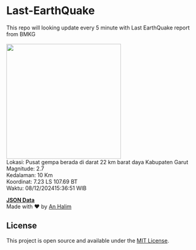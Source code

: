 # Last-EarthQuake
This repo will looking update every 5 minute with Last EarthQuake report from BMKG
<br>
<br>
<img src="https://static.bmkg.go.id/20241208153651.mmi.jpg" width="300"/>
<br>
Lokasi: Pusat gempa berada di darat 22 km barat daya Kabupaten Garut <br>
Magnitude: 2.7 <br>
Kedalaman: 10 Km <br>
Koordinat: 7.23 LS 107.69 BT <br>
Waktu: 08/12/202415:36:51 WIB <br>

<a href="./data/data.json">**JSON Data**</a>
<br>
Made with ❤️ by <a href="https://github.com/an-halim">An Halim</a>
## License

This project is open source and available under the [MIT License](LICENSE).
